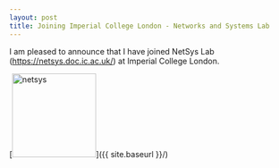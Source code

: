 ```yaml
---
layout: post
title: Joining Imperial College London - Networks and Systems Lab
---
```


I am pleased to announce that I have joined NetSys Lab (https://netsys.doc.ic.ac.uk/) at Imperial College London.

[<img src="{{ site.baseurl }}/images/post_2024-07-01/netsys.png" alt="netsys" style="width: 150px;"/>]({{ site.baseurl }}/)